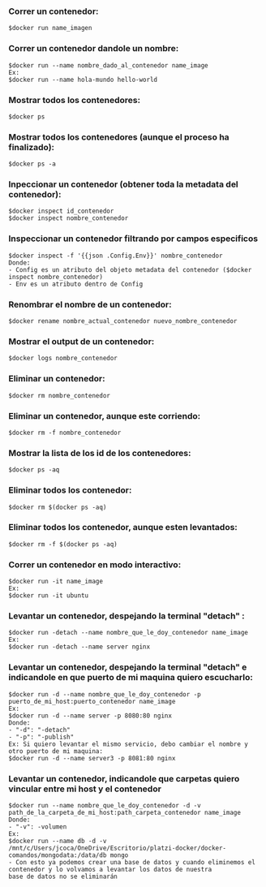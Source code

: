 ### **Correr un contenedor:**
```
$docker run name_imagen
```

### **Correr un contenedor dandole un nombre:**
```
$docker run --name nombre_dado_al_contenedor name_image
Ex:
$docker run --name hola-mundo hello-world
```

### **Mostrar todos los contenedores:**
```
$docker ps
```

### **Mostrar todos los contenedores (aunque el proceso ha finalizado):**
```
$docker ps -a
```

### **Inpeccionar un contenedor (obtener toda la metadata del contenedor):**
```
$docker inspect id_contenedor
$docker inspect nombre_contenedor
```

### **Inspeccionar un contenedor filtrando por campos especificos**
```
$docker inspect -f '{{json .Config.Env}}' nombre_contenedor
Donde:
- Config es un atributo del objeto metadata del contenedor ($docker inspect nombre_contenedor)
- Env es un atributo dentro de Config
```

### **Renombrar el nombre de un contenedor:**
```
$docker rename nombre_actual_contenedor nuevo_nombre_contenedor
```

### **Mostrar el output de un contenedor:**
```
$docker logs nombre_contenedor
```

### **Eliminar un contenedor:**
```
$docker rm nombre_contenedor
```

### **Eliminar un contenedor, aunque este corriendo:**
```
$docker rm -f nombre_contenedor
```

### **Mostrar la lista de los id de los contenedores:**
```
$docker ps -aq
```

### **Eliminar todos los contenedor:**
```
$docker rm $(docker ps -aq)
```

### **Eliminar todos los contenedor, aunque esten levantados:**
```
$docker rm -f $(docker ps -aq)
```

### **Correr un contenedor en modo interactivo:**
```
$docker run -it name_image
Ex:
$docker run -it ubuntu
```

### **Levantar un contenedor, despejando la terminal "detach" :**
```
$docker run -detach --name nombre_que_le_doy_contenedor name_image
Ex:
$docker run -detach --name server nginx
```

### **Levantar un contenedor, despejando la terminal "detach" e indicandole en que puerto de mi maquina quiero escucharlo:**
```
$docker run -d --name nombre_que_le_doy_contenedor -p puerto_de_mi_host:puerto_contenedor name_image
Ex:
$docker run -d --name server -p 8080:80 nginx
Donde:
- "-d": "-detach"
- "-p": "-publish"
Ex: Si quiero levantar el mismo servicio, debo cambiar el nombre y otro puerto de mi maquina:
$docker run -d --name server3 -p 8081:80 nginx
```

### **Levantar un contenedor, indicandole que carpetas quiero vincular entre mi host y el contenedor**
```
$docker run --name nombre_que_le_doy_contenedor -d -v path_de_la_carpeta_de_mi_host:path_carpeta_contenedor name_image
Donde:
- "-v": -volumen
Ex:
$docker run --name db -d -v /mnt/c/Users/jcoca/OneDrive/Escritorio/platzi-docker/docker-comandos/mongodata:/data/db mongo
- Con esto ya podemos crear una base de datos y cuando eliminemos el contenedor y lo volvamos a levantar los datos de nuestra 
base de datos no se eliminarán
```